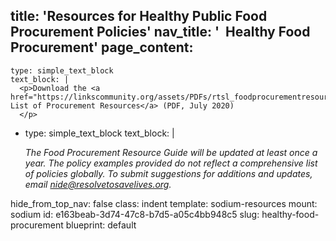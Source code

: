 title: 'Resources for Healthy Public Food Procurement Policies'
nav_title: '&nbsp;&nbsp;Healthy Food Procurement'
page_content:
  -
    type: simple_text_block
    text_block: |
      <p>Download the <a href="https://linkscommunity.org/assets/PDFs/rtsl_foodprocurementresourceguide_final.pdf">Full List of Procurement Resources</a> (PDF, July 2020)
      </p>
  -
    type: simple_text_block
    text_block: |
      <p><em>The Food Procurement      Resource Guide will be updated at least once a year. The policy examples provided <i>do not reflect a comprehensive list of policies globally. </i>To submit suggestions      for additions and updates, email </em><em><a href="mailto:nide@resolvetosavelives.org">nide@resolvetosavelives.org</a>.</em>
      </p>
hide_from_top_nav: false
class: indent
template: sodium-resources
mount: sodium
id: e163beab-3d74-47c8-b7d5-a05c4bb948c5
slug: healthy-food-procurement
blueprint: default
